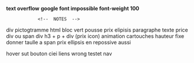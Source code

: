 
**text overflow**
**google font impossible font-weight 100**



                <!--  NOTES  -->


div pictogtramme html bloc vert pousse prix  elipisis paragraphe texte
price div ou span 
div h3 + p + div (prix icon)
animation cartouches 
hauteur fixe 
donner taulle a span prix 
ellipsis en repossive aussi 


hover sut bouton ciei
liens wrong testet nav
